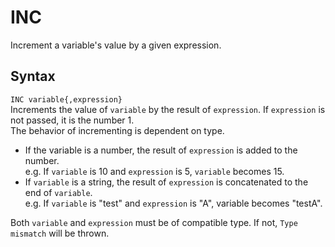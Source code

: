 # INC #
Increment a variable's value by a given expression.

## Syntax ##
`INC variable{,expression}`  
Increments the value of `variable` by the result of `expression`.
If `expression` is not passed, it is the number 1.  
The behavior of incrementing is dependent on type.
- If the variable is a number, the result of `expression` is added to the number.  
  e.g. If `variable` is 10 and `expression` is 5, `variable` becomes 15.
- If `variable` is a string, the result of `expression` is concatenated to the
  end of `variable`.  
  e.g. If `variable` is "test" and `expression` is "A", variable becomes "testA".

Both `variable` and `expression` must be of compatible type. If not, `Type mismatch`
will be thrown.
